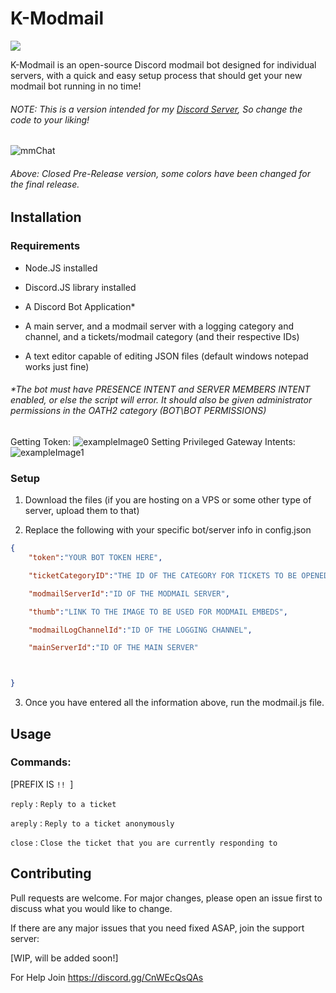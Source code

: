 # K-Modmail

![](https://img.shields.io/badge/Discord%20Bot-discord.js-9cf)

K-Modmail is an open-source Discord modmail bot designed for individual servers, with a quick and easy setup process that should get your new modmail bot running in no time!

###### NOTE: This is a version intended for my [Discord Server](https://discord.gg/CnWEcQsQAs), So change the code to your liking!


![mmChat](https://cdn.discordapp.com/attachments/764224430649376769/773321003916460082/unknown.png)
###### Above: Closed Pre-Release version, some colors have been changed for the final release.
## Installation

### Requirements
- Node.JS installed 

- Discord.JS library installed

- A Discord Bot Application*

- A main server, and a modmail server with a logging category and channel, and a tickets/modmail category (and their respective IDs)

- A text editor capable of editing JSON files (default windows notepad works just fine)

###### *The bot must have PRESENCE INTENT and SERVER MEMBERS INTENT enabled, or else the script will error. It should also be given administrator permissions in the OATH2 category (BOT\BOT PERMISSIONS)
Getting Token:
![exampleImage0](https://cdn.discordapp.com/attachments/764224430649376769/773306714418053190/unknown.png)
Setting Privileged Gateway Intents:
![exampleImage1](https://cdn.discordapp.com/attachments/764224430649376769/773305848969560094/unknown.png)
### Setup
1. Download the files (if you are hosting on a VPS or some other type of server, upload them to that)

2. Replace the following with your specific bot/server info in config.json
```json
{
    "token":"YOUR BOT TOKEN HERE",

    "ticketCategoryID":"THE ID OF THE CATEGORY FOR TICKETS TO BE OPENED (MUST BE IN MODMAIL SERVER!)",

    "modmailServerId":"ID OF THE MODMAIL SERVER",

    "thumb":"LINK TO THE IMAGE TO BE USED FOR MODMAIL EMBEDS",

    "modmailLogChannelId":"ID OF THE LOGGING CHANNEL",

    "mainServerId":"ID OF THE MAIN SERVER"



}
```
3. Once you have entered all the information above, run the modmail.js file.

## Usage

### Commands:
[PREFIX IS `!! `]

`reply` : ``Reply to a ticket``

`areply` : ``Reply to a ticket anonymously ``

`close` : ``Close the ticket that you are currently responding to``

## Contributing
Pull requests are welcome. For major changes, please open an issue first to discuss what you would like to change. 


If there are any major issues that you need fixed ASAP, join the support server:

 [WIP, will be added soon!] 


 For Help Join https://discord.gg/CnWEcQsQAs

